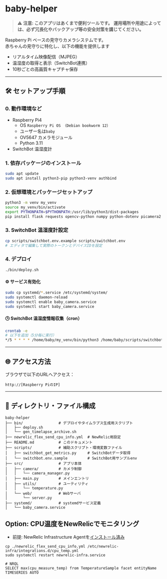 # baby-helper

> ⚠️ **注意: このアプリはあくまで便利ツールです。**
> **運用場所や用途によっては、必ず冗長化やバックアップ等の安全対策を講じてください。**

Raspberry Pi ベースの見守りカメラシステムです。  
赤ちゃんの見守りに特化し、以下の機能を提供します

- リアルタイム映像配信（MJPEG）
- 温湿度の取得と表示（SwitchBot連携）
- 10秒ごとの高画質キャプチャ保存

---

## 🛠️ セットアップ手順

### 0. 動作環境など

- Raspberry Pi4
  - OS `Raspberry Pi OS （Debian bookworm 12）`
  - ユーザー名は`baby`
  - OV5647 カメラモジュール
  - Python 3.11
- SwitchBot 温湿度計

### 1. 依存パッケージのインストール

```bash
sudo apt update
sudo apt install python3-pip python3-venv authbind
```

### 2. 仮想環境とパッケージセットアップ

```bash
python3 -m venv my_venv
source my_venv/bin/activate
export PYTHONPATH=$PYTHONPATH:/usr/lib/python3/dist-packages
pip install flask requests opencv-python numpy python-dotenv picamera2
```

### 3. SwitchBot 温湿度計設定

```bash
cp scripts/switchbot.env.example scripts/switchbot.env
# エディタで編集して実際のトークンとデバイスIDを設定
```

### 4. デプロイ

```bash
./bin/deploy.sh
```

#### ⚙️ サービス有効化

```bash
sudo cp systemd/*.service /etc/systemd/system/
sudo systemctl daemon-reload
sudo systemctl enable baby_camera.service
sudo systemctl start baby_camera.service
```

#### 🕒 SwitchBot 温湿度情報収集（cron）

```bash
crontab -e
# 以下を追加（5分毎に実行）
*/5 * * * * /home/baby/my_venv/bin/python3 /home/baby/scripts/switchbot_get_metrics.py
```

---

## 🌐 アクセス方法

ブラウザで以下のURLへアクセス：

```
http://[Raspberry PiのIP]
```

---

## 📁 ディレクトリ・ファイル構成

```
baby-helper
├── bin/                # デプロイやタイムラプス生成用スクリプト
│   ├── deploy.sh
│   └── gen_timelapse_archive.sh
├── newrelic_flex_send_cpu_info.yml  # NewRelic用設定
├── README.md           # このドキュメント
├── scripts/            # 補助スクリプト・環境変数ファイル
│   ├── switchbot_get_metrics.py     # SwitchBotデータ取得
│   └── switchbot.env.sample         # SwitchBot用サンプルenv
├── src/                # アプリ本体
│   ├── camera/         # カメラ制御
│   │   └── camera_manager.py
│   ├── main.py         # メインエントリ
│   ├── utils/          # ユーティリティ
│   │   └── temperature.py
│   └── web/            # Webサーバ
│       └── server.py
├── systemd/            # systemdサービス定義
│   └── baby_camera.service
```

## Option: CPU温度をNewRelicでモニタリング

- 前提: NewRelic Infrastructure Agentを[インストール済み](https://docs.newrelic.com/jp/docs/infrastructure/infrastructure-agent/linux-installation/package-manager-install/)

```
cp ./newrelic_flex_send_cpu_info.yml /etc/newrelic-infra/integrations.d/cpu_temp.yml
sudo systemctl restart newrelic-infra.service
```

```
# NRQL
SELECT max(cpu_measure_temp) from TemperatureSample facet entityName TIMESERIES AUTO
```
